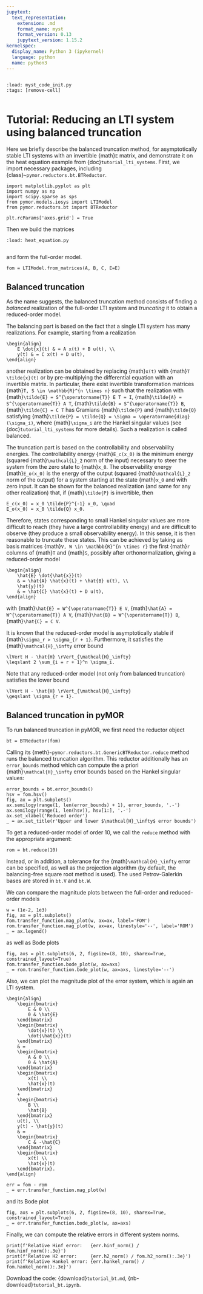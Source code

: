 ```yaml
---
jupytext:
  text_representation:
    extension: .md
    format_name: myst
    format_version: 0.13
    jupytext_version: 1.15.2
kernelspec:
  display_name: Python 3 (ipykernel)
  language: python
  name: python3
---
```


```{try_on_binder}
```

```{code-cell} ipython3
:load: myst_code_init.py
:tags: [remove-cell]


```

# Tutorial: Reducing an LTI system using balanced truncation

Here we briefly describe the balanced truncation method,
for asymptotically stable LTI systems with an invertible {math}`E` matrix,
and demonstrate it on the heat equation example from
{doc}`tutorial_lti_systems`.
First, we import necessary packages, including
{class}`~pymor.reductors.bt.BTReductor`.

```{code-cell} ipython3
import matplotlib.pyplot as plt
import numpy as np
import scipy.sparse as sps
from pymor.models.iosys import LTIModel
from pymor.reductors.bt import BTReductor

plt.rcParams['axes.grid'] = True
```

Then we build the matrices

```{code-cell} ipython3
:load: heat_equation.py


```

and form the full-order model.

```{code-cell} ipython3
fom = LTIModel.from_matrices(A, B, C, E=E)
```

## Balanced truncation

As the name suggests,
the balanced truncation method consists of
finding a *balanced* realization of the full-order LTI system and
*truncating* it to obtain a reduced-order model.

The balancing part is based on the fact that a single LTI system has many
realizations.
For example, starting from a realization

```{math}
\begin{align}
    E \dot{x}(t) & = A x(t) + B u(t), \\
    y(t) & = C x(t) + D u(t),
\end{align}
```

another realization can be obtained by replacing {math}`x(t)` with
{math}`T \tilde{x}(t)` or by pre-multiplying the differential equation with an
invertible matrix.
In particular, there exist invertible transformation matrices
{math}`T, S \in \mathbb{R}^{n \times n}` such that the realization with
{math}`\tilde{E} = S^{\operatorname{T}} E T = I`,
{math}`\tilde{A} = S^{\operatorname{T}} A T`,
{math}`\tilde{B} = S^{\operatorname{T}} B`,
{math}`\tilde{C} = C T`
has Gramians {math}`\tilde{P}` and {math}`\tilde{Q}` satisfying
{math}`\tilde{P} = \tilde{Q} = \Sigma = \operatorname{diag}(\sigma_i)`,
where {math}`\sigma_i` are the Hankel singular values
(see {doc}`tutorial_lti_systems` for more details).
Such a realization is called balanced.

The truncation part is based on the controllability and observability energies.
The controllability energy {math}`E_c(x_0)` is the minimum energy (squared
{math}`\mathcal{L}_2` norm of the input) necessary to steer the system from the
zero state to {math}`x_0`.
The observability energy {math}`E_o(x_0)` is the energy of the output (squared
{math}`\mathcal{L}_2` norm of the output) for a system starting at the state
{math}`x_0` and with zero input.
It can be shown for the balanced realization
(and same for any other realization)
that,
if {math}`\tilde{P}` is invertible,
then

```{math}
E_c(x_0) = x_0 \tilde{P}^{-1} x_0, \quad
E_o(x_0) = x_0 \tilde{Q} x_0.
```

Therefore, states corresponding to small Hankel singular values are more
difficult to reach (they have a large controllability energy) and are difficult
to observe (they produce a small observability energy).
In this sense, it is then reasonable to truncate these states.
This can be achieved by taking as basis matrices
{math}`V, W \in \mathbb{R}^{n \times r}` the first {math}`r` columns of
{math}`T` and {math}`S`,
possibly after orthonormalization,
giving a reduced-order model

```{math}
\begin{align}
    \hat{E} \dot{\hat{x}}(t)
    & = \hat{A} \hat{x}(t) + \hat{B} u(t), \\
    \hat{y}(t)
    & = \hat{C} \hat{x}(t) + D u(t),
\end{align}
```

with
{math}`\hat{E} = W^{\operatorname{T}} E V`,
{math}`\hat{A} = W^{\operatorname{T}} A V`,
{math}`\hat{B} = W^{\operatorname{T}} B`,
{math}`\hat{C} = C V`.

It is known that the reduced-order model is asymptotically stable if
{math}`\sigma_r > \sigma_{r + 1}`.
Furthermore, it satisfies the {math}`\mathcal{H}_\infty` error bound

```{math}
\lVert H - \hat{H} \rVert_{\mathcal{H}_\infty}
\leqslant 2 \sum_{i = r + 1}^n \sigma_i.
```

Note that any reduced-order model (not only from balanced truncation) satisfies
the lower bound

```{math}
\lVert H - \hat{H} \rVert_{\mathcal{H}_\infty}
\geqslant \sigma_{r + 1}.
```

## Balanced truncation in pyMOR

To run balanced truncation in pyMOR, we first need the reductor object

```{code-cell} ipython3
bt = BTReductor(fom)
```

Calling its {meth}`~pymor.reductors.bt.GenericBTReductor.reduce` method runs the
balanced truncation algorithm. This reductor additionally has an `error_bounds`
method which can compute the a priori {math}`\mathcal{H}_\infty` error bounds
based on the Hankel singular values:

```{code-cell} ipython3
error_bounds = bt.error_bounds()
hsv = fom.hsv()
fig, ax = plt.subplots()
ax.semilogy(range(1, len(error_bounds) + 1), error_bounds, '.-')
ax.semilogy(range(1, len(hsv)), hsv[1:], '.-')
ax.set_xlabel('Reduced order')
_ = ax.set_title(r'Upper and lower $\mathcal{H}_\infty$ error bounds')
```

To get a reduced-order model of order 10, we call the `reduce` method with the
appropriate argument:

```{code-cell} ipython3
rom = bt.reduce(10)
```

Instead, or in addition, a tolerance for the {math}`\mathcal{H}_\infty` error
can be specified, as well as the projection algorithm (by default, the
balancing-free square root method is used).
The used Petrov-Galerkin bases are stored in `bt.V` and `bt.W`.

We can compare the magnitude plots between the full-order and reduced-order
models

```{code-cell} ipython3
w = (1e-2, 1e3)
fig, ax = plt.subplots()
fom.transfer_function.mag_plot(w, ax=ax, label='FOM')
rom.transfer_function.mag_plot(w, ax=ax, linestyle='--', label='ROM')
_ = ax.legend()
```

as well as Bode plots

```{code-cell} ipython3
fig, axs = plt.subplots(6, 2, figsize=(8, 10), sharex=True, constrained_layout=True)
fom.transfer_function.bode_plot(w, ax=axs)
_ = rom.transfer_function.bode_plot(w, ax=axs, linestyle='--')
```

Also, we can plot the magnitude plot of the error system,
which is again an LTI system.

```{math}
\begin{align}
    \begin{bmatrix}
        E & 0 \\
        0 & \hat{E}
    \end{bmatrix}
    \begin{bmatrix}
        \dot{x}(t) \\
        \dot{\hat{x}}(t)
    \end{bmatrix}
    & =
    \begin{bmatrix}
        A & 0 \\
        0 & \hat{A}
    \end{bmatrix}
    \begin{bmatrix}
        x(t) \\
        \hat{x}(t)
    \end{bmatrix}
    +
    \begin{bmatrix}
        B \\
        \hat{B}
    \end{bmatrix}
    u(t), \\
    y(t) - \hat{y}(t)
    & =
    \begin{bmatrix}
        C & -\hat{C}
    \end{bmatrix}
    \begin{bmatrix}
        x(t) \\
        \hat{x}(t)
    \end{bmatrix}.
\end{align}
```

```{code-cell} ipython3
err = fom - rom
_ = err.transfer_function.mag_plot(w)
```

and its Bode plot

```{code-cell} ipython3
fig, axs = plt.subplots(6, 2, figsize=(8, 10), sharex=True, constrained_layout=True)
_ = err.transfer_function.bode_plot(w, ax=axs)
```

Finally, we can compute the relative errors in different system norms.

```{code-cell} ipython3
print(f'Relative Hinf error:   {err.hinf_norm() / fom.hinf_norm():.3e}')
print(f'Relative H2 error:     {err.h2_norm() / fom.h2_norm():.3e}')
print(f'Relative Hankel error: {err.hankel_norm() / fom.hankel_norm():.3e}')
```

Download the code:
{download}`tutorial_bt.md`,
{nb-download}`tutorial_bt.ipynb`.
